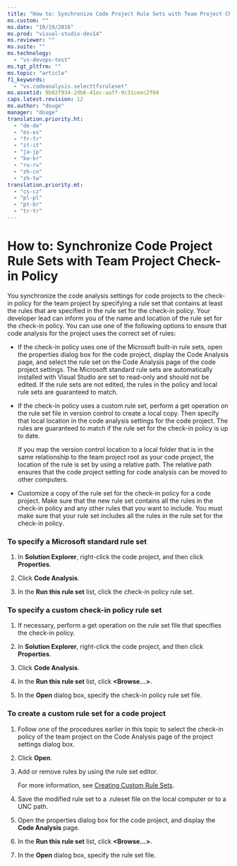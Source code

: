 ```yaml
---
title: "How to: Synchronize Code Project Rule Sets with Team Project Check-in Policy | testtitle"
ms.custom: ""
ms.date: "10/19/2016"
ms.prod: "visual-studio-dev14"
ms.reviewer: ""
ms.suite: ""
ms.technology: 
  - "vs-devops-test"
ms.tgt_pltfrm: ""
ms.topic: "article"
f1_keywords: 
  - "vs.codeanalysis.selecttfsruleset"
ms.assetid: 9b02f934-2db6-41ec-aaff-9c31ceec2f04
caps.latest.revision: 12
ms.author: "douge"
manager: "douge"
translation.priority.ht: 
  - "de-de"
  - "es-es"
  - "fr-fr"
  - "it-it"
  - "ja-jp"
  - "ko-kr"
  - "ru-ru"
  - "zh-cn"
  - "zh-tw"
translation.priority.mt: 
  - "cs-cz"
  - "pl-pl"
  - "pt-br"
  - "tr-tr"
---
```

# How to: Synchronize Code Project Rule Sets with Team Project Check-in Policy
You synchronize the code analysis settings for code projects to the check-in policy for the team project by specifying a rule set that contains at least the rules that are specified in the rule set for the check-in policy. Your developer lead can inform you of the name and location of the rule set for the check-in policy. You can use one of the following options to ensure that code analysis for the project uses the correct set of rules:  
  
-   If the check-in policy uses one of the Microsoft built-in rule sets, open the properties dialog box for the code project, display the Code Analysis page, and select the rule set on the Code Analysis page of the code project settings. The Microsoft standard rule sets are automatically installed with Visual Studio are set to read-only and should not be edited. If the rule sets are not edited, the rules in the policy and local rule sets are guaranteed to match.  
  
-   If the check-in policy uses a custom rule set, perform a get operation on the rule set file in version control to create a local copy. Then specify that local location in the code analysis settings for the code project. The rules are guaranteed to match if the rule set for the check-in policy is up to date.  
  
     If you map the version control location to a local folder that is in the same relationship to the team project root as your code project, the location of the rule is set by using a relative path. The relative path ensures that the code project setting for code analysis can be moved to other computers.  
  
-   Customize a copy of the rule set for the check-in policy for a code project. Make sure that the new rule set contains all the rules in the check-in policy and any other rules that you want to include. You must make sure that your rule set includes all the rules in the rule set for the check-in policy.  
  
### To specify a Microsoft standard rule set  
  
1.  In **Solution Explorer**, right-click the code project, and then click **Properties**.  
  
2.  Click **Code Analysis**.  
  
3.  In the **Run this rule set** list, click the check-in policy rule set.  
  
### To specify a custom check-in policy rule set  
  
1.  If necessary, perform a get operation on the rule set file that specifies the check-in policy.  
  
2.  In **Solution Explorer**, right-click the code project, and then click **Properties**.  
  
3.  Click **Code Analysis**.  
  
4.  In the **Run this rule set** list, click **\<Browse...>**.  
  
5.  In the **Open** dialog box, specify the check-in policy rule set file.  
  
### To create a custom rule set for a code project  
  
1.  Follow one of the procedures earlier in this topic to select the check-in policy of the team project on the Code Analysis page of the project settings dialog box.  
  
2.  Click **Open**.  
  
3.  Add or remove rules by using the rule set editor.  
  
     For more information, see [Creating Custom Rule Sets](../code-quality/creating-custom-code-analysis-rule-sets.md).  
  
4.  Save the modified rule set to a .ruleset file on the local computer or to a UNC path.  
  
5.  Open the properties dialog box for the code project, and display the **Code Analysis** page.  
  
6.  In the **Run this rule set** list, click **\<Browse...>**.  
  
7.  In the **Open** dialog box, specify the rule set file.